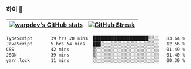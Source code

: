 
### 하이 👋
[![warpdev's GitHub stats](https://github-readme-stats.vercel.app/api?username=warpdev&show_icons=true&theme=vue-dark)](#) |[![GitHub Streak](https://github-readme-streak-stats.herokuapp.com/?user=warpdev&theme=dark)](#)
--- | --- |
<!--START_SECTION:waka-->

```txt
TypeScript       39 hrs 20 mins  █████████████████████░░░░   83.64 %
JavaScript       5 hrs 54 mins   ███░░░░░░░░░░░░░░░░░░░░░░   12.56 %
CSS              42 mins         ▒░░░░░░░░░░░░░░░░░░░░░░░░   01.49 %
JSON             39 mins         ▒░░░░░░░░░░░░░░░░░░░░░░░░   01.40 %
yarn.lock        11 mins         ░░░░░░░░░░░░░░░░░░░░░░░░░   00.39 %
```

<!--END_SECTION:waka-->

<!--
**warpdev/warpdev** is a ✨ _special_ ✨ repository because its `README.md` (this file) appears on your GitHub profile.

Here are some ideas to get you started:

- 🔭 I’m currently working on ...
- 🌱 I’m currently learning ...
- 👯 I’m looking to collaborate on ...
- 🤔 I’m looking for help with ...
- 💬 Ask me about ...
- 📫 How to reach me: ...
- 😄 Pronouns: ...
- ⚡ Fun fact: ...
-->
